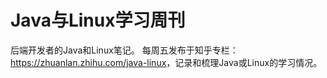 # Java与Linux学习周刊
后端开发者的Java和Linux笔记。
每周五发布于知乎专栏：<https://zhuanlan.zhihu.com/java-linux>，记录和梳理Java或Linux的学习情况。